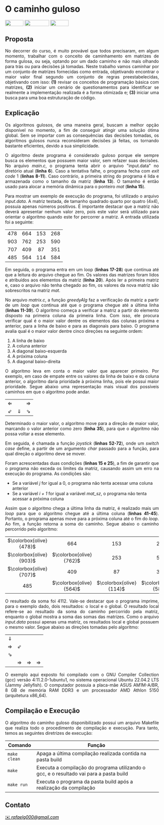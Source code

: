 <h1>O caminho guloso</h1>

<div style="display: inline-block;">
    <img align="center" height="20px" width="60px" src="https://img.shields.io/badge/C-00599C?style=for-the-badge&logo=c&logoColor=white"/> 
    <img align="center" height="20px" width="80px" src="https://badgen.net/badge/license/MIT/green"/>
    <img align="center" height="20px" width="60px" src="https://img.shields.io/badge/Linux-E34F26?style=for-the-badge&logo=linux&logoColor=black"/>
</div>

<h2>Proposta</h2>

<p align="justify">
    No decorrer do curso, é muito provável que todos precisaram, em algum momento, trabalhar com o conceito de caminhamento em matrizes de forma gulosa, ou seja, optando por um dado caminho e não mais olhando para trás ou para decisões já tomadas. Neste trabalho vamos caminhar por um conjunto de matrizes fornecidas como entrada, objetivando encontrar o maior valor final segundo um conjunto de regras preestabelecidas, objetivando com isso: <b>(1)</b> revisar os conceitos de programação básica com matrizes, <b>(2)</b> iniciar um cenário de questionamentos para identificar se realmente a implementação realizada é a forma otimizada e; <b>(3)</b> iniciar uma busca para uma boa estruturação de código.
</p>

<h2>Explicação</h2>

<p align="justify">
    Os algoritmos gulosos, de uma maneira geral, buscam a melhor opção disponível no momento, a fim de conseguir atingir uma solução ótima global. Sem se importar com as consequências das decisões tomadas, os algoritmos gulosos nunca reconsideram decisões já feitas, os tornando bastante eficientes, devido a sua simplicidade.
</p>

<p align="justify">
    O algoritmo deste programa é considerado guloso porque ele sempre busca os elementos que possuem maior valor, sem refazer suas decisões. No arquivo <i>main.c</i>, o programa tenta abrir o arquivo "input.data" no diretório atual (<b>linha 6</b>). Caso a tentativa falhe, o programa fecha com <i>exit code</i> 1 (<b>linhas 8-11</b>). Caso contrário, a primeira string do programa é lida e armazenada como o tamanho da matriz (<b>linha 13</b>). O tamanho é então usado para alocar a memória dinâmica para o ponteiro <i>mat</i> (<b>linha 15</b>).
</p>

<p align="justify">
    Para mostrar um exemplo de execução do programa, foi utilizado o arquivo <i>input.data</i>. A matriz testada, de tamanho quadrado quarto por quatro (4x4), possuia apenas números positivos. É importante destacar que a matriz não deverá apresentar nenhum valor zero, pois este valor será utilizado para orientar o algoritmo quando este for percorrer a matriz. A entrada utilizada foi a seguinte:
</p>

<table align="center">
    <tr>
        <td align="center">478</td>
        <td align="center">664</td>
        <td align="center">153</td>
        <td align="center">268</td>
    </tr>
    <tr>
        <td align="center">903</td>
        <td align="center">762</td>
        <td align="center">253</td>
        <td align="center">590</td>
    </tr>
    <tr>
        <td align="center">707</td>
        <td align="center">409</td>
        <td align="center">87</td>
        <td align="center">351</td>
    </tr>
    <tr>
        <td align="center">485</td>
        <td align="center">564</td>
        <td align="center">114</td>
        <td align="center">584</td>
    </tr>
</table>

<p align="justify">
    Em seguida, o programa entra em um loop (<b>linhas 17-28</b>) que continua até que a leitura do arquivo chegue ao fim. Os valores das matrizes foram lidos e atribuídos aos elementos da matriz (<b>linha 20</b>). Após ler a primeira matriz e, caso o arquivo não tenha chegado ao fim, os valores da nova matriz são sobrescritos na matriz <i>mat</i>.
</p>

<p align="justify">
    No arquivo <i>matrix.c</i>, a função <i>greedyAlg</i> faz a verificação da matriz a partir de um <i>loop</i> que continua até que o programa chegue até a última linha (<b>linhas 11-39</b>). O algoritmo começa a verificar a matriz a partir do elemento disposto na primeira coluna da primeira linha. Com isso, ele procura verificar qual é o maior valor dentre os elementos das colunas próxima e anterior, para a linha de baixo e para as diagonais para baixo. O programa avalia qual é o maior valor dentre cinco direções na seguinte ordem:
</p>

<ol>
    <li>A linha de baixo</li>
    <li>A coluna anterior</li>
    <li>A diagonal baixo-esquerda</li>
    <li>A próxima coluna</li>
    <li>A diagonal baixo-direita</li>
</ol>

<p align="justify">
    O algoritmo leva em conta o maior valor que aparecer primeiro. Por exemplo, em caso de empate entre os valores da linha de baixo e da coluna anterior, o algoritmo daria prioridade à próxima linha, pois ele possui maior prioridade. Segue abaixo uma representação mais visual dos possíveis caminhos em que o algoritmo pode andar.
</p>

<table align="center">
    <tr>
        <td align="center">&#x21D0;</td>
        <td align="center"></td>
        <td align="center">&#x21D2;</td>
    </tr>
    <tr>
        <td align="center">&#x21D9;</td>
        <td align="center">&#x21D3;</td>
        <td align="center">&#x21d8;</td>
    </tr>
</table>

<p align="justify">
    Determinado o maior valor, o algoritmo move para a direção de maior valor, marcando o valor anterior como zero (<b>linha 35</b>), para que o algoritmo não possa voltar a esse elemento.
</p>

<p align="justify">
    Em seguida, é chamada a função <i>joystick</i> (<b>linhas 52-72</b>), onde um <i>switch case</i> define, a partir de um argumento <i>char</i> passado para a função, para qual direção o algoritmo deve se mover.
</p>

<p align="justify">
    Foram acrescentadas duas condições (<b>linhas 15 e 25</b>), a fim de garantir que o programa não exceda os limites da matriz, causando assim um erro na execução do programa. As condições são:
</p>

<ul>
    <li>Se a variável <i>j</i> for igual a 0, o programa não tenta acessar uma coluna anterior</li>
    <li>Se a variável <i>i + 1</i> for igual a variável <i>mat_sz</i>, o programa não tenta acessar a próxima coluna</li>
</ul>

<p align="justify">
    Assim que o algoritmo chega a última linha da matriz, é realizado mais um <i>loop</i> para que o algoritmo chegue até a última coluna (<b>linhas 41-45</b>). Portanto, o programa apenas move para a próxima coluna até o fim do <i>loop</i>. Ao fim, a função retorna a soma do caminho. Segue abaixo o caminho percorrido pelo algoritmo:
</p>

<table align="center">
    <tr>
        <td align="center">$\colorbox{olive}{478}$</td>
        <td align="center">664</td>
        <td align="center">153</td>
        <td align="center">268</td>
    </tr>
    <tr>
        <td align="center">$\colorbox{olive}{903}$</td>
        <td align="center">$\colorbox{olive}{762}$</td>
        <td align="center">253</td>
        <td align="center">590</td>
    </tr>
    <tr>
        <td align="center">$\colorbox{olive}{707}$</td>
        <td align="center">409</td>
        <td align="center">87</td>
        <td align="center">351</td>
    </tr>
    <tr>
        <td align="center">485</td>
        <td align="center">$\colorbox{olive}{564}$</td>
        <td align="center">$\colorbox{olive}{114}$</td>
        <td align="center">$\colorbox{olive}{584}$</td>
    </tr>
</table>

<p align="justify">
    O resultado da soma foi 4112. Vale-se destacar que o programa imprime, para o exemplo dado, dois resultados: o local e o global. O resultado local refere-se ao resultado da soma do caminho percorrido pela matriz, enquanto o global mostra a soma das somas das matrizes. Como o arquivo <i>input.data</i> possui apenas uma matriz, os resultados local e global possuem o mesmo valor. Segue abaixo as direções tomadas pelo algoritmo:
</p>

<table align="center">
    <tr>
        <td align="center">&#x21D3;</td>
        <td align="center"></td>
        <td align="center"></td>
        <td align="center"></td>
    </tr>
    <tr>
        <td align="center">&#x21D2;</td>
        <td align="center">&#x21D9;</td>
        <td align="center"></td>
        <td align="center"></td>
    </tr>
    <tr>
        <td align="center">&#x21D8;</td>
        <td align="center"></td>
        <td align="center"></td>
        <td align="center"></td>
    </tr>
    <tr>
        <td align="center"></td>
        <td align="center">&#x21D2;</td>
        <td align="center">&#x21D2;</td>
        <td align="center">&#x21D2;</td>
    </tr>
</table>

<p align="justify">
    O exemplo aqui exposto foi compilado com o GNU Compiler Collection (gcc) versão 4:11.2.0-1ubuntu1, no sistema operacional Ubuntu 22.04.2 LTS (Jammy Jellyfish). O computador possuia a placa-mãe ASUS AM1M-A/BR, 8 GB de memória RAM DDR3 e um processador AMD Athlon 5150 (arquitetura x86_64).
</p>

<h2>Compilação e Execução</h2>

<p align="justify">
    O algoritmo do caminho guloso disponibilizado possui um arquivo Makefile que realiza todo o procedimento de compilação e execução. Para tanto, temos as seguintes diretrizes de execução:
</p>


| Comando                |  Função                                                                                           |                     
| -----------------------| ------------------------------------------------------------------------------------------------- |
|  `make clean`          | Apaga a última compilação realizada contida na pasta build                                        |
|  `make`                | Executa a compilação do programa utilizando o gcc, e o resultado vai para a pasta build           |
|  `make run`            | Executa o programa da pasta build após a realização da compilação                                 |


<h2>Contato</h2>

<a style="color:black" href="mailto:rafaelg000@gmail.com?subject=[GitHub]%20Source%20Dynamic%20Lists">
    ✉️ <i>rafaelg000@gmail.com</i>
</a>
